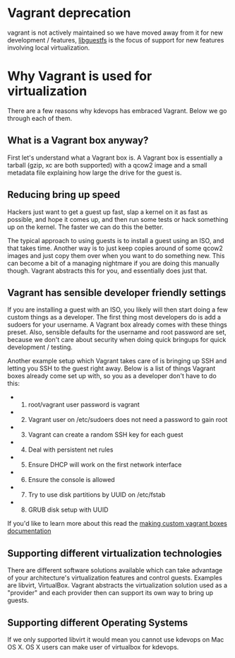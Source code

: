 # Vagrant deprecation

vagrant is not actively maintained so we have moved away from it for
new development / features, [libguestfs](https://libguestfs.org/) is the
focus of support for new features involving local virtualization.

# Why Vagrant is used for virtualization

There are a few reasons why kdevops has embraced Vagrant. Below we go through
each of them.

## What is a Vagrant box anyway?

First let's understand what a Vagrant box is. A Vagrant box is essentially a
tarball (gzip, xc are both supported) with a qcow2 image and a small metadata
file explaining how large the drive for the guest is.

## Reducing bring up speed

Hackers just want to get a guest up fast, slap a kernel on it as fast as
possible, and hope it comes up, and then run some tests or hack something up
on the kernel. The faster we can do this the better.

The typical approach to using guests is to install a guest using an ISO, and
that takes time. Another way is to just keep copies around of some qcow2 images
and just copy them over when you want to do something new. This can become a
bit of a managing nightmare if you are doing this manually though. Vagrant
abstracts this for you, and essentially does just that.

## Vagrant has sensible developer friendly settings

If you are installing a guest with an ISO, you likely will then start doing
a few custom things as a developer. The first thing most developers do is
add a sudoers for your username. A Vagrant box already comes with these things
preset. Also, sensible defaults for the username and root password are set,
because we don't care about security when doing quick bringups for quick
development / testing.

Another example setup which Vagrant takes care of is bringing up SSH and
letting you SSH to the guest right away. Below is a list of things Vagrant
boxes already come set up with, so you as a developer don't have to do this:

  * 1) root/vagrant user password is vagrant
  * 2) Vagrant user on /etc/sudoers does not need a password to gain root
  * 3) Vagrant can create a random SSH key for each guest
  * 4) Deal with persistent net rules
  * 5) Ensure DHCP will work on the first network interface
  * 6) Ensure the console is allowed
  * 7) Try to use disk partitions by UUID on /etc/fstab
  * 8) GRUB disk setup with UUID

If you'd like to learn more about this read the
[making custom vagrant boxes documentation](custom-vagrant-boxes.md)

## Supporting different virtualization technologies

There are different software solutions available which can take
advantage of your architecture's virtualization features and control
guests. Examples are libvirt, VirtualBox. Vagrant abstracts the
virtualization solution used as a "provider" and each provider then
can support its own way to bring up guests.

## Supporting different Operating Systems

If we only supported libvirt it would mean you cannot use kdevops on Mac OS X.
OS X users can make user of virtualbox for kdevops.
